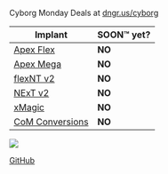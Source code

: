 Cyborg Monday Deals at [dngr.us/cyborg](https://dngr.us/cyborg)

| Implant | SOON™ yet? |
| ------- | ---------- |
| [Apex Flex](/info#apex-flex) | **NO** |
| [Apex Mega](/info#apex-mega) | **NO** |
| [flexNT v2](/info#flexnt-v2) | **NO** |
| [NExT v2](/info#next-v2) | **NO** |
| [xMagic](/info#xmagic) | **NO** |
| [CoM Conversions](/info#com-conversions) | **NO** |

![](https://media.giphy.com/media/5xtDarzgzG6eu6uVwI0/giphy.gif)

[GitHub](https://github.com/soontmyet/soontmyet.github.io)

